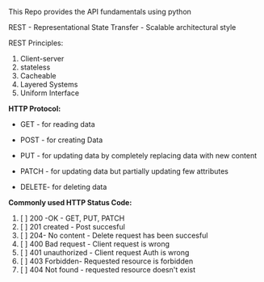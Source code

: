 This Repo provides the API fundamentals using python

REST - Representational State Transfer - Scalable architectural style 

REST Principles:
1. Client-server
2. stateless
3. Cacheable
4. Layered Systems 
5. Uniform Interface

**HTTP Protocol:**
* GET - for reading data

* POST - for creating Data

* PUT - for updating data by completely replacing data with new content

* PATCH - for updating data but partially updating few attributes

* DELETE- for deleting data

**Commonly used HTTP Status Code:**

1. [ ] 200 -OK - GET, PUT, PATCH
2. [ ] 201  created - Post succesful
3. [ ] 204- No content - Delete request has been succesful
4. [ ] 400 Bad request - Client request is wrong
5. [ ] 401 unauthorized - Client request Auth is wrong
6. [ ] 403 Forbidden- Requested resource is forbidden
7. [ ] 404 Not found - requested resource doesn't exist

